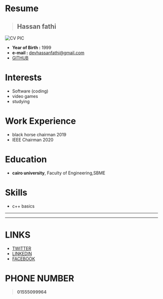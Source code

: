 # Resume
> ## **Hassan fathi**
![CV PIC](https://drive.google.com/open?id=1eNvXmq_aK663wqT0q63QtBN7s7-C8-uG)

* **Year of Birth :** 1999
* **e-mail :** devhassanfathi@gmail.com
* [GITHUB](devhassanfathi@gmail.com)

# Interests

* Software (coding)
* video games
* studying

# Work Experience
 * black horse chairman 2019
 * IEEE Chairman 2020
# Education
* **cairo university**, Faculty of Engineering,SBME 
# Skills
* c++ basics
---
---
# LINKS 
* [TWITTER](devhassanfathi@gmail.com)
* [LINKEDIN](devhassanfathi@gmail.com)
* [FACEBOOK](devhassanfathi@gmail.com)
# PHONE NUMBER
> **01555099964**

<!-- photo must be changed ->
<!- links must be changed ->